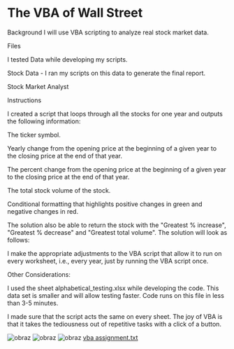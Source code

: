 #  The VBA of Wall Street

Background
I will use VBA scripting to analyze real stock market data. 


Files


I tested Data while developing my scripts.


Stock Data - I ran my scripts on this data to generate the final report.



Stock Market Analyst


Instructions


I created a script that loops through all the stocks for one year and outputs the following information:


The ticker symbol.


Yearly change from the opening price at the beginning of a given year to the closing price at the end of that year.


The percent change from the opening price at the beginning of a given year to the closing price at the end of that year.


The total stock volume of the stock.

Conditional formatting that highlights positive changes in green and negative changes in red.


The solution also be able to return the stock with the "Greatest % increase", "Greatest % decrease" and "Greatest total volume". The solution will look as follows:



I make the appropriate adjustments to the VBA script that allow it to run on every worksheet, i.e., every year, just by running the VBA script once.


Other Considerations:


I used the sheet alphabetical_testing.xlsx while developing the code. This data set is smaller and will allow testing faster. Code runs on this file in less than 3-5 minutes.


I made sure that the script acts the same on every sheet. The joy of VBA is that it takes the tediousness out of repetitive tasks with a click of a button.


![obraz](https://user-images.githubusercontent.com/87150331/146523061-f6526ecf-67d2-42c9-878e-75b44a7ce84e.png)
![obraz](https://user-images.githubusercontent.com/87150331/146523103-b09b1270-fb91-4cb2-b95e-044e4dadbbd9.png)
![obraz](https://user-images.githubusercontent.com/87150331/146523141-6f5cc26a-3218-4ac8-8a37-3308bb72a4ba.png)
[vba assignment.txt](https://github.com/studam/VBA-challenge/files/7734072/vba.assignment.txt)
